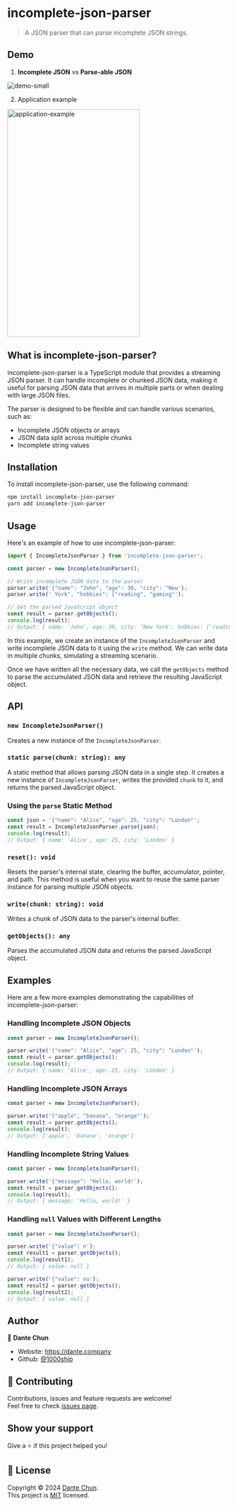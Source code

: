 # incomplete-json-parser 

> A JSON parser that can parse incomplete JSON strings.

## Demo

1. **Incomplete JSON** vs **Parse-able JSON**

![demo-small](https://github.com/1000ship/incomplete-json-parser/assets/2270565/a16c9078-a573-40dd-85cb-f2113b03eb56)

2. Application example

<img src="https://github.com/1000ship/incomplete-json-parser/assets/2270565/e91ace5e-1d84-4f32-a3b7-73c1d8022073" alt="application-example" width="300" height="515" />

## What is incomplete-json-parser?

incomplete-json-parser is a TypeScript module that provides a streaming JSON parser. It can handle incomplete or chunked JSON data, making it useful for parsing JSON data that arrives in multiple parts or when dealing with large JSON files.

The parser is designed to be flexible and can handle various scenarios, such as:

- Incomplete JSON objects or arrays
- JSON data split across multiple chunks
- Incomplete string values



## Installation

To install incomplete-json-parser, use the following command:

```bash
npm install incomplete-json-parser
yarn add incomplete-json-parser
```



## Usage

Here's an example of how to use incomplete-json-parser:

```typescript
import { IncompleteJsonParser } from 'incomplete-json-parser';

const parser = new IncompleteJsonParser();

// Write incomplete JSON data to the parser
parser.write('{"name": "John", "age": 30, "city": "New');
parser.write(' York", "hobbies": ["reading", "gaming"');

// Get the parsed JavaScript object
const result = parser.getObjects();
console.log(result);
// Output: { name: 'John', age: 30, city: 'New York', hobbies: ['reading', 'gaming'] }
```

In this example, we create an instance of the `IncompleteJsonParser` and write incomplete JSON data to it using the `write` method. We can write data in multiple chunks, simulating a streaming scenario.

Once we have written all the necessary data, we call the `getObjects` method to parse the accumulated JSON data and retrieve the resulting JavaScript object.



## API

### `new IncompleteJsonParser()`

Creates a new instance of the `IncompleteJsonParser`.

### `static parse(chunk: string): any`

A static method that allows parsing JSON data in a single step. It creates a new instance of `IncompleteJsonParser`, writes the provided `chunk` to it, and returns the parsed JavaScript object.

### Using the `parse` Static Method

```typescript
const json = '{"name": "Alice", "age": 25, "city": "London"';
const result = IncompleteJsonParser.parse(json);
console.log(result);
// Output: { name: 'Alice', age: 25, city: 'London' }
```

### `reset(): void`

Resets the parser's internal state, clearing the buffer, accumulator, pointer, and path. This method is useful when you want to reuse the same parser instance for parsing multiple JSON objects.

### `write(chunk: string): void`

Writes a chunk of JSON data to the parser's internal buffer.

### `getObjects(): any`

Parses the accumulated JSON data and returns the parsed JavaScript object.



## Examples

Here are a few more examples demonstrating the capabilities of incomplete-json-parser:

### Handling Incomplete JSON Objects

```typescript
const parser = new IncompleteJsonParser();

parser.write('{"name": "Alice", "age": 25, "city": "London"');
const result = parser.getObjects();
console.log(result);
// Output: { name: 'Alice', age: 25, city: 'London' }
```

### Handling Incomplete JSON Arrays

```typescript
const parser = new IncompleteJsonParser();

parser.write('["apple", "banana", "orange"');
const result = parser.getObjects();
console.log(result);
// Output: ['apple', 'banana', 'orange']
```

### Handling Incomplete String Values

```typescript
const parser = new IncompleteJsonParser();

parser.write('{"message": "Hello, world!');
const result = parser.getObjects();
console.log(result);
// Output: { message: 'Hello, world!' }
```

### Handling `null` Values with Different Lengths

```typescript
const parser = new IncompleteJsonParser();

parser.write('{"value": n');
const result1 = parser.getObjects();
console.log(result1);
// Output: { value: null }

parser.write('{"value": nu');
const result2 = parser.getObjects();
console.log(result2);
// Output: { value: null }
```



## Author

👤 **Dante Chun**

* Website: https://dante.company
* Github: [@1000ship](https://github.com/1000ship)



## 🤝 Contributing

Contributions, issues and feature requests are welcome!<br />Feel free to check [issues page](https://github.com/1000ship/incomplete-json-parser/issues). 



## Show your support

Give a ⭐️ if this project helped you!



## 📝 License

Copyright © 2024 [Dante Chun](https://github.com/1000ship).<br />
This project is [MIT](https://github.com/1000ship/react-scroll-motion/blob/master/LICENSE) licensed.

